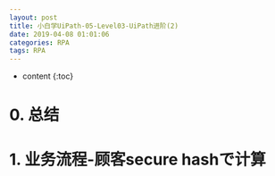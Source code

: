 ```yaml
---
layout: post
title: 小白学UiPath-05-Level03-UiPath进阶(2)
date: 2019-04-08 01:01:06
categories: RPA
tags: RPA
---
```

* content
{:toc}

# 0. 总结

# 1. 业务流程-顾客secure hashで计算

